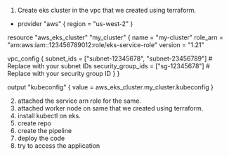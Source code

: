 1) Create eks cluster in the vpc that we created using terraform.

- provider "aws" {
  region = "us-west-2"
}

resource "aws_eks_cluster" "my_cluster" {
  name     = "my-cluster"
  role_arn = "arn:aws:iam::123456789012:role/eks-service-role"
  version  = "1.21"

  vpc_config {
    subnet_ids         = ["subnet-12345678", "subnet-23456789"] # Replace with your subnet IDs
    security_group_ids = ["sg-12345678"] # Replace with your security group ID
  }
}

output "kubeconfig" {
  value = aws_eks_cluster.my_cluster.kubeconfig
}

2) attached the service arn role for the same.
3) attached worker node on same that we created using terraform.
4) install kubectl on eks.
5) create repo
6) create the pipeline
7) deploy the code
8) try to access the application

